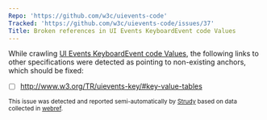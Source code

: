 ```yaml
---
Repo: 'https://github.com/w3c/uievents-code'
Tracked: 'https://github.com/w3c/uievents-code/issues/37'
Title: Broken references in UI Events KeyboardEvent code Values
---
```


While crawling [UI Events KeyboardEvent code Values](https://w3c.github.io/uievents-code/), the following links to other specifications were detected as pointing to non-existing anchors, which should be fixed:
* [ ] http://www.w3.org/TR/uievents-key/#key-value-tables

<sub>This issue was detected and reported semi-automatically by [Strudy](https://github.com/w3c/strudy/) based on data collected in [webref](https://github.com/w3c/webref/).</sub>
